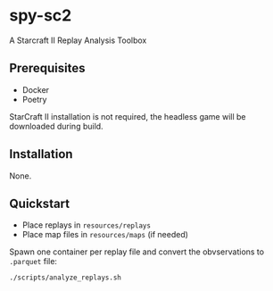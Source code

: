 # spy-sc2

A Starcraft II Replay Analysis Toolbox

## Prerequisites

- Docker
- Poetry

StarCraft II installation is not required, the headless game will be downloaded during build.

## Installation

None.

## Quickstart

- Place replays in `resources/replays`
- Place map files in `resources/maps` (if needed)

Spawn one container per replay file and convert the obvservations to `.parquet` file:

```sh
./scripts/analyze_replays.sh
```